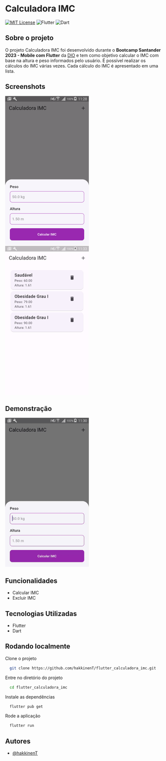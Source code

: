 
# Calculadora IMC

[![MIT License](https://img.shields.io/badge/License-MIT-green.svg?style=for-the-badge)](https://github.com/hakkinenT/flutter_calculadora_imc/blob/main/LICENSE) 
![Flutter](https://img.shields.io/badge/Flutter-%2302569B.svg?style=for-the-badge&logo=Flutter&logoColor=white) 
![Dart](https://img.shields.io/badge/dart-%230175C2.svg?style=for-the-badge&logo=dart&logoColor=white)


## Sobre o projeto
O projeto Calculadora IMC foi desenvolvido durante o **Bootcamp Santander 2023 - Mobile com Flutter** da [DIO](https://www.dio.me/) e tem como objetivo calcular o IMC com base na altura e peso informados pelo usuário. É possível realizar os cálculos do IMC várias vezes. Cada cálculo do IMC é apresentado em uma lista.


## Screenshots
<p float="left">
    <img src="https://github.com/hakkinenT/assets/blob/master/flutter-projects/flutter-calculadora-imc/cadastrar-imc.png" alt="registerpage" width="270" height="480"/>
    <img src="https://github.com/hakkinenT/assets/blob/master/flutter-projects/flutter-calculadora-imc/home-page.png" alt="homepage" width="270" height="480"/>
</p>

## Demonstração
<img src="https://github.com/hakkinenT/assets/blob/master/flutter-projects/flutter-calculadora-imc/cadastrar-imc.gif" alt="homepage" width="270" height="480"/>

## Funcionalidades
- Calcular IMC
- Excluir IMC


## Tecnologias Utilizadas
- Flutter
- Dart

## Rodando localmente

Clone o projeto

```bash
  git clone https://github.com/hakkinenT/flutter_calculadora_imc.git
```

Entre no diretório do projeto

```bash
  cd flutter_calculadora_imc
```

Instale as dependências

```bash
  flutter pub get
```

Rode a aplicação

```bash
  flutter run
```


## Autores

- [@hakkinenT](https://github.com/hakkinenT)
